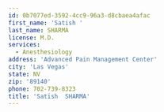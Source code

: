 ```yaml
---
id: 0b7077ed-3592-4cc9-96a3-d8cbaea4afac
first_name: 'Satish '
last_name: SHARMA
license: M.D.
services:
  - Anesthesiology
address: 'Advanced Pain Management Center'
city: 'Las Vegas'
state: NV
zip: '89140'
phone: 702-739-8323
title: 'Satish  SHARMA'
---
```

